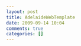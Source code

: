 ```yaml
---
layout: post
title: AdelaideWebTemplate
date: 2009-09-14 10:04
comments: true
categories: []
---
```


